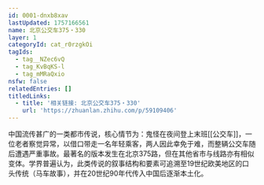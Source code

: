 ```yaml
---
id: 0001-dnxb8xav
lastUpdated: 1757166561
name: 北京公交车375・330
layer: 1
categoryId: cat_r0rzgkOi
tagIds:
  - tag__NZec6vQ
  - tag_KvBqKS-l
  - tag_mMRaQxio
nsfw: false
relatedEntries: []
titledLinks:
  - title: '相关链接: 北京公交车375・330'
    url: 'https://zhuanlan.zhihu.com/p/59109406'
---
```

中国流传甚广的一类都市传说，核心情节为：鬼怪在夜间登上末班\[\[公交车]]，一位老者察觉异常，以借口带走一名年轻乘客，两人因此幸免于难，而整辆公交车随后遭遇严重事故。最著名的版本发生在北京375路，但在其他省市与线路亦有相似变体。学界普遍认为，此类传说的叙事结构和要素可追溯至19世纪欧美地区的口头传统（马车故事），并在20世纪90年代传入中国后逐渐本土化。
